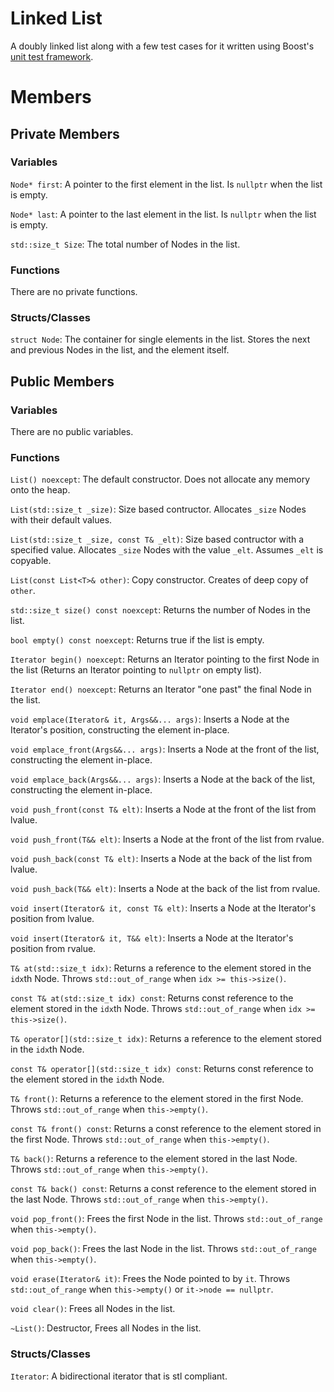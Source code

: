# Linked List

A doubly linked list along with a few test cases for it written using Boost's [unit test framework](https://www.boost.org/doc/libs/latest/libs/test/doc/html/index.html).

# Members

## Private Members

### Variables

`Node* first`: A pointer to the first element in the list. Is `nullptr` when the list is empty.

`Node* last`: A pointer to the last element in the list. Is `nullptr` when the list is empty.

`std::size_t Size`: The total number of Nodes in the list.

### Functions

There are no private functions.

### Structs/Classes

`struct Node`: The container for single elements in the list. Stores the next and previous Nodes in the list, and the element itself.

## Public Members

### Variables

There are no public variables.

### Functions

`List() noexcept`: The default constructor. Does not allocate any memory onto the heap.

`List(std::size_t _size)`: Size based contructor. Allocates `_size` Nodes with their default values.

`List(std::size_t _size, const T& _elt)`: Size based contructor with a specified value. Allocates `_size` Nodes with the value `_elt`.  Assumes `_elt` is copyable.

`List(const List<T>& other)`: Copy constructor. Creates of deep copy of `other`.

`std::size_t size() const noexcept`: Returns the number of Nodes in the list.

`bool empty() const noexcept`: Returns true if the list is empty.

`Iterator begin() noexcept`: Returns an Iterator pointing to the first Node in the list (Returns an Iterator pointing to `nullptr` on empty list).

`Iterator end() noexcept`: Returns an Iterator "one past" the final Node in the list.

`void emplace(Iterator& it, Args&&... args)`: Inserts a Node at the Iterator's position, constructing the element in-place.

`void emplace_front(Args&&... args)`: Inserts a Node at the front of the list, constructing the element in-place.

`void emplace_back(Args&&... args)`: Inserts a Node at the back of the list, constructing the element in-place.

`void push_front(const T& elt)`: Inserts a Node at the front of the list from lvalue.

`void push_front(T&& elt)`: Inserts a Node at the front of the list from rvalue.

`void push_back(const T& elt)`: Inserts a Node at the back of the list from lvalue.

`void push_back(T&& elt)`: Inserts a Node at the back of the list from rvalue.

`void insert(Iterator& it, const T& elt)`: Inserts a Node at the Iterator's position from lvalue.

`void insert(Iterator& it, T&& elt)`: Inserts a Node at the Iterator's position from rvalue.

`T& at(std::size_t idx)`: Returns a reference to the element stored in the `idx`th Node. Throws `std::out_of_range` when `idx >= this->size()`.

`const T& at(std::size_t idx) const`: Returns const reference to the element stored in the `idx`th Node. Throws `std::out_of_range` when `idx >= this->size()`.

`T& operator[](std::size_t idx)`: Returns a reference to the element stored in the `idx`th Node.

`const T& operator[](std::size_t idx) const`: Returns const reference to the element stored in the `idx`th Node.

`T& front()`: Returns a reference to the element stored in the first Node. Throws `std::out_of_range` when `this->empty()`.

`const T& front() const`: Returns a const reference to the element stored in the first Node. Throws `std::out_of_range` when `this->empty()`.

`T& back()`: Returns a reference to the element stored in the last Node. Throws `std::out_of_range` when `this->empty()`.

`const T& back() const`: Returns a const reference to the element stored in the last Node. Throws `std::out_of_range` when `this->empty()`.

`void pop_front()`: Frees the first Node in the list. Throws `std::out_of_range` when `this->empty()`.

`void pop_back()`: Frees the last Node in the list. Throws `std::out_of_range` when `this->empty()`.

`void erase(Iterator& it)`: Frees the Node pointed to by `it`. Throws `std::out_of_range` when `this->empty()` or `it->node == nullptr`.

`void clear()`: Frees all Nodes in the list.

`~List()`: Destructor, Frees all Nodes in the list.

### Structs/Classes

`Iterator`: A bidirectional iterator that is stl compliant.